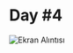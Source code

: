 # Day #4

![Ekran Alıntısı](https://user-images.githubusercontent.com/30186772/68112777-32932680-ff03-11e9-968b-ff88c72571e5.PNG)


